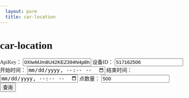 ```yaml
---
  layout: pure
  title: car-location
---
```

<style>
    
    h2{
        font-size: 1rem;
    }
    html{
        height: 100%;
    }
    body{
        height: 100%;
        padding: 0;
        margin: 0;
        font-family: '微软雅黑';
        font-size: 14px;
    }
    .container{
        height: 500px;
    }
   
    @media screen and (max-width: 500px) {
        body,html {
            font-size: 28px;
            
        }
        h2{
            display: none;
        }
        .picker{
            display: block;
        }
    }
</style>
<div id="head">
    <h1>car-location</h1>
    <form>
        <label for="apiKey">ApiKey：</label>
        <input id="apiKey" type="text" value="0XlwMJm8U42KEZ394N4p8hm2p=s=" />
        <label for="deviceId">设备ID：</label>
        <input id="deviceId" type="text" value="517162506" />
        <label for="startTime">开始时间：</label>
        <input id="startTime" type="datetime-local" />
        <label for="endTime">结束时间：</label>
        <input id="endTime" type="datetime-local" />
        <label for="pointCount">点数量：</label>
        <input id="pointCount" type="text" value="500" />
        <input id="searchButton" type="button" value="查询" />
    </form>
</div>
<div class="container" id="baiduMapCtn"></div>
<script type="text/javascript" src="//api.map.baidu.com/api?v=3.0&ak=XwGhtOZnTOQk7lFssFiI1GR3"></script>
<script src="/resource/2019/onenetsdk.min.js"></script>
<script src="/resource/2019/map_convertor.js"></script>
<script>
    function $(id){
        return document.getElementById(id);
    }
    function getNormalizedDateTimeString(date){//date是标准的Date对象
        var iosString = date.toISOString();
        return iosString.replace(/\..+/, '');
    }
    var $apiKey = $('apiKey');
    var $deviceId = $('deviceId');
    var $startTime = $('startTime');
    var $endTime = $('endTime');
    var $pointCount = $('pointCount');
    $('baiduMapCtn').style.height = (document.body.offsetHeight - $('head').offsetHeight) + 'px'
    function CarMarker(deviceId, start, end){
        var _this = this;
        this.start = start;
        this.end = end;
        var api = new OneNetApi($apiKey.value);
        this._api = api;
        api.getDeviceInfo(deviceId).done(function(res){
            console.log('api调用完成，服务器返回data为：', res);
            _this._deviceTitle = res.data.title;
            _this.showHistory(deviceId);
        });
    }
    CarMarker.prototype.showHistory = function(deviceId){
        this._api.getDataPoints(deviceId, {datastream_id:'Gps', start: this.start, end: this.end, limit: $pointCount.value}).done(function(res){
            console.log('api调用完成，服务器返回data为：', res);
            var pointsArr = res.data.datastreams[0].datapoints.map(function(item){
                var bdGps = GPS.GPSToBaidu(item.value.lat, item.value.lon);
                return new BMap.Point(bdGps.lng, bdGps.lat);
            });
            pageControl.baiduMap.resetMarker(pointsArr);
        });
    }
    var pageControl = {
        init: function(){
            this.baiduMapCtn = document.getElementById("baiduMapCtn");
            this.baiduMap.init(this.baiduMapCtn);
            var _this = this;
            this.initTimeRound();
            $('searchButton').onclick = function(){
                new CarMarker($deviceId.value, $startTime.value, $endTime.value);
            }
        },
        initTimeRound: function(){
            var dateNow = new Date();
            var dateWeekAgo = new Date(dateNow - 1000 * 60 * 60 * 24 * 7);
            $startTime.value = getNormalizedDateTimeString(dateWeekAgo);
            $endTime.value = getNormalizedDateTimeString(dateNow);
        },
        baiduMap: {
            init: function(ctn){
                var map = new BMap.Map(ctn);
                // 创建地图实例  
                var point = new BMap.Point(116.404, 39.915);
                // 创建点坐标  
                map.centerAndZoom(point, 15);
                // 初始化地图，设置中心点坐标和地图级别 
                var marker = new BMap.Marker(point); // 创建点
                map.enableScrollWheelZoom(true);
                map.addOverlay(marker);  
                this.marker = marker;
                this.map = map;
            },
            generateMarker: function(point){
                // 初始化地图，设置中心点坐标和地图级别 
                var marker = new BMap.Marker(point); // 创建点
                this.map.addOverlay(marker);  
                return marker;
            },
            resetMarker: function(pointsArr){
                var sy = new BMap.Symbol(BMap_Symbol_SHAPE_BACKWARD_OPEN_ARROW, {
                    scale: 0.6,//图标缩放大小
                    strokeColor:'#fff',//设置矢量图标的线填充颜色
                    strokeWeight: '2',//设置线宽
                });
                var icons = new BMap.IconSequence(sy, '10', '30');
                var polyline =new BMap.Polyline(pointsArr, {
                    enableEditing: false,//是否启用线编辑，默认为false
                    enableClicking: true,//是否响应点击事件，默认为true
                    //icons:[icons],
                    strokeWeight:'8',//折线的宽度，以像素为单位
                    strokeOpacity: 0.8,//折线的透明度，取值范围0 - 1
                    strokeColor:"#18a45b" //折线颜色
                });
                var _this = this;
                /* pointsArr.forEach(function(item){
                    var marker = new BMap.Marker(item); // 创建点
                    _this.map.addOverlay(marker);  
                }); */
                this.map.clearOverlays(); 
                this.map.addOverlay(polyline); 
                this.map.centerAndZoom(pointsArr[0], 15);
            }
        }        
    };
    pageControl.init(); 
    /* new CarMarker(517341974);
    new CarMarker(517341975);
    new CarMarker(517341976);
    new CarMarker(517341977);
    new CarMarker(517341978); */
</script>
